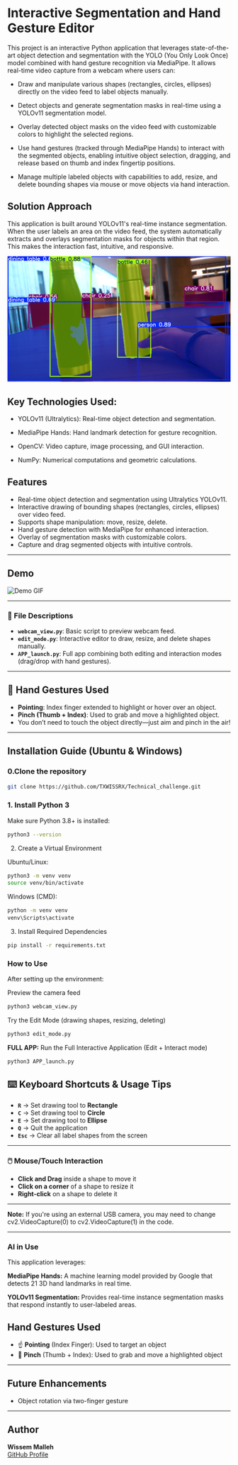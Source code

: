 # Interactive Segmentation and Hand Gesture Editor

This project is an interactive Python application that leverages state-of-the-art object detection and segmentation with the YOLO (You Only Look Once) model combined with hand gesture recognition via MediaPipe. It allows real-time video capture from a webcam where users can:

   - Draw and manipulate various shapes (rectangles, circles, ellipses) directly on the video feed to label objects manually.

   - Detect objects and generate segmentation masks in real-time using a YOLOv11 segmentation model.

   - Overlay detected object masks on the video feed with customizable colors to highlight the selected regions.

   - Use hand gestures (tracked through MediaPipe Hands) to interact with the segmented objects, enabling intuitive object selection, dragging, and release based on thumb and index fingertip positions.

   - Manage multiple labeled objects with capabilities to add, resize, and delete bounding shapes via mouse or move objects via hand interaction.

## Solution Approach

This application is built around YOLOv11's real-time instance segmentation. When the user labels an area on the video feed, the system automatically extracts and overlays segmentation masks for objects within that region. This makes the interaction fast, intuitive, and responsive.

![Solution Diagram](demos/YOLOv11_Annotator.png)

## Key Technologies Used:

   - YOLOv11 (Ultralytics): Real-time object detection and segmentation.

   - MediaPipe Hands: Hand landmark detection for gesture recognition.

   - OpenCV: Video capture, image processing, and GUI interaction.

   - NumPy: Numerical computations and geometric calculations.

## Features

- Real-time object detection and segmentation using Ultralytics YOLOv11.
- Interactive drawing of bounding shapes (rectangles, circles, ellipses) over video feed.
- Supports shape manipulation: move, resize, delete.
- Hand gesture detection with MediaPipe for enhanced interaction.
- Overlay of segmentation masks with customizable colors.
- Capture and drag segmented objects with intuitive controls.


---

##  Demo
![Demo GIF](demos/AR_app.gif) 

---


### 📄 File Descriptions

- **`webcam_view.py`**: Basic script to preview webcam feed.
- **`edit_mode.py`**: Interactive editor to draw, resize, and delete shapes manually.
- **`APP_launch.py`**: Full app combining both editing and interaction modes (drag/drop with hand gestures).

---



## 🤏 Hand Gestures Used

- **Pointing**: Index finger extended to highlight or hover over an object.
- **Pinch (Thumb + Index)**: Used to grab and move a highlighted object.
- You don’t need to touch the object directly—just aim and pinch in the air!

---

##  Installation Guide (Ubuntu & Windows)

### 0.Clone the repository

```bash
git clone https://github.com/TXWISSRX/Technical_challenge.git
```

### 1. Install Python 3

Make sure Python 3.8+ is installed:

```bash
python3 --version
```

2. Create a Virtual Environment

Ubuntu/Linux:

```bash
python3 -m venv venv
source venv/bin/activate
```
Windows (CMD):

```bash
python -m venv venv
venv\Scripts\activate
```

3. Install Required Dependencies

```bash
pip install -r requirements.txt
```
### How to Use

After setting up the environment:

Preview the camera feed

```bash
python3 webcam_view.py
```
Try the Edit Mode (drawing shapes, resizing, deleting)

```bash
python3 edit_mode.py
```
**FULL APP:**
Run the Full Interactive Application (Edit + Interact mode)
```bash
python3 APP_launch.py
```
## ⌨️ Keyboard Shortcuts & Usage Tips
- **`R`** → Set drawing tool to **Rectangle**
- **`C`** → Set drawing tool to **Circle**
- **`E`** → Set drawing tool to **Ellipse**
- **`Q`** → Quit the application
- **`Esc`** → Clear all label shapes from the screen
---

### 🖱️ Mouse/Touch Interaction

- **Click and Drag** inside a shape to move it  
- **Click on a corner** of a shape to resize it  
- **Right-click** on a shape to delete it

---
**Note:** If you're using an external USB camera, you may need to change cv2.VideoCapture(0) to cv2.VideoCapture(1) in the code.

---
### AI in Use

This application leverages:

**MediaPipe Hands:**
A machine learning model provided by Google that detects 21 3D hand landmarks in real time.

**YOLOv11 Segmentation:**
Provides real-time instance segmentation masks that respond instantly to user-labeled areas.




## Hand Gestures Used

- ☝️ **Pointing** (Index Finger): Used to target an object
- 🤏 **Pinch** (Thumb + Index): Used to grab and move a highlighted object

---

##  Future Enhancements
- Object rotation via two-finger gesture


---

##  Author
**Wissem Malleh**  
[GitHub Profile](https://github.com/TXWISSRX)


